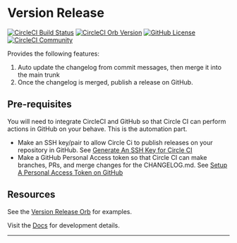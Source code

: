 # Version Release

[![CircleCI Build Status](https://circleci.com/gh/kohirens/version-release-orb.svg?style=shield "CircleCI Build Status")](https://circleci.com/gh/kohirens/version-release-orb) [![CircleCI Orb Version](https://badges.circleci.com/orbs/kohirens/version-release.svg)](https://circleci.com/orbs/registry/orb/kohirens/version-release) [![GitHub License](https://img.shields.io/badge/license-MIT-lightgrey.svg)](https://raw.githubusercontent.com/kohirens/version-release-orb/master/LICENSE) [![CircleCI Community](https://img.shields.io/badge/community-CircleCI%20Discuss-343434.svg)](https://discuss.circleci.com/c/ecosystem/orbs)

Provides the following features:

1. Auto update the changelog from commit messages, then merge it into the main trunk
2. Once the changelog is merged, publish a release on GitHub.

## Pre-requisites

You will need to integrate CircleCI and GitHub so that Circle CI can perform
actions in GitHub on your behave. This is the automation part.

* Make an SSH key/pair to allow Circle Ci to publish releases on your
  repository in GitHub. See [Generate An SSH Key for Circle CI]
* Make a GitHub Personal Access token so that Circle CI can make branches,
  PRs, and merge changes for the CHANGELOG.md. See [Setup A Personal Access Token on GitHub]

## Resources

See the [Version Release Orb] for examples.

Visit the [Docs] for development details.

---

[Generate An SSH Key for Circle CI]: /docs/setup-ssh-keys.md#generate-an-ssh-key-for-circle-ci
[Setup A Personal Access Token on GitHub]: /docs/setup-ssh-keys.md#setup-a-personal-access-token-on-github
[Version Release Orb]: https://circleci.com/developer/orbs/orb/kohirens/version-release#usage-examples
[Docs]: /docs/index.md